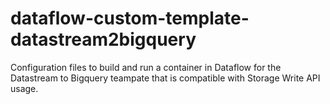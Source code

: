 # dataflow-custom-template-datastream2bigquery
Configuration files to build and run a container in Dataflow for the Datastream to Bigquery teampate that is compatible with Storage Write API usage.
